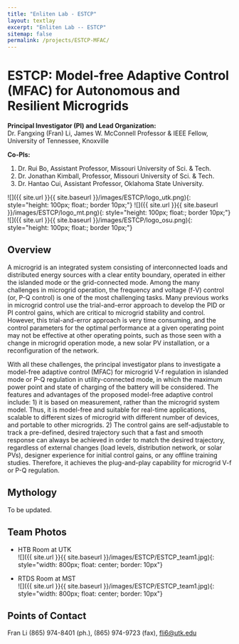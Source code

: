```yaml
---
title: "Enliten Lab - ESTCP"
layout: textlay
excerpt: "Enliten Lab -- ESTCP"
sitemap: false
permalink: /projects/ESTCP-MFAC/
---
```

# ESTCP: Model-free Adaptive Control (MFAC) for Autonomous and Resilient Microgrids

**Principal Investigator (PI) and Lead Organization:**<br>
Dr. Fangxing (Fran) Li, James W. McConnell Professor & IEEE Fellow, University of Tennessee, Knoxville

**Co-PIs:**<br>
1) Dr. Rui Bo, Assistant Professor, Missouri University of Sci. & Tech.<br>
2) Dr. Jonathan Kimball, Professor, Missouri University of Sci. & Tech.<br>
3) Dr. Hantao Cui, Assistant Professor, Oklahoma State University.

![]({{ site.url }}{{ site.baseurl }}/images/ESTCP/logo_utk.png){: style="height: 100px; float:; border 10px;"}
![]({{ site.url }}{{ site.baseurl }}/images/ESTCP/logo_mt.png){: style="height: 100px; float:; border 10px;"}
![]({{ site.url }}{{ site.baseurl }}/images/ESTCP/logo_osu.png){: style="height: 100px; float:; border 10px;"}

## Overview

A microgrid is an integrated system consisting of interconnected loads and distributed energy sources with a clear entity boundary, operated in either the islanded mode or the grid-connected mode. Among the many challenges in microgrid operation, the frequency and voltage (f-V) control (or, P-Q control) is one of the most challenging tasks. Many previous works in microgrid control use the trial-and-error approach to develop the PID or PI control gains, which are critical to microgrid stability and control. However, this trial-and-error approach is very time consuming, and the control parameters for the optimal performance at a given operating point may not be effective at other operating points, such as those seen with a change in microgrid operation mode, a new solar PV installation, or a reconfiguration of the network.

With all these challenges, the principal investigator plans to investigate a model-free adaptive control (MFAC) for microgrid V-f regulation in islanded mode or P-Q regulation in utility-connected mode, in which the maximum power point and state of charging of the battery will be considered. The features and advantages of the proposed model-free adaptive control include: 1) it is based on measurement, rather than the microgrid system model. Thus, it is model-free and suitable for real-time applications, scalable to different sizes of microgrid with different number of devices, and portable to other microgrids. 2) The control gains are self-adjustable to track a pre-defined, desired trajectory such that a fast and smooth response can always be achieved in order to match the desired trajectory, regardless of external changes (load levels, distribution network, or solar PVs), designer experience for initial control gains, or any offline training studies. Therefore, it achieves the plug-and-play capability for microgrid V-f or P-Q regulation.

## Mythology

To be updated.

## Team Photos

- HTB Room at UTK<br>
![]({{ site.url }}{{ site.baseurl }}/images/ESTCP/ESTCP_team1.jpg){: style="width: 800px; float: center; border: 10px"}

- RTDS Room at MST<br>
![]({{ site.url }}{{ site.baseurl }}/images/ESTCP/ESTCP_team1.jpg){: style="width: 800px; float: center; border: 10px"}

## Points of Contact

Fran Li (865) 974-8401 (ph.), (865) 974-9723 (fax), fli6@utk.edu
